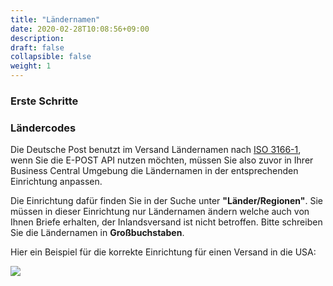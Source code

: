 ```yaml
---
title: "Ländernamen"
date: 2020-02-28T10:08:56+09:00
description: 
draft: false
collapsible: false
weight: 1
---
```

### Erste Schritte

### Ländercodes
Die Deutsche Post benutzt im Versand Ländernamen nach [ISO 3166-1](https://de.wikipedia.org/wiki/ISO-3166-1-Kodierliste), wenn Sie die E-POST API nutzen möchten, müssen Sie also zuvor in Ihrer Business Central Umgebung die Ländernamen in der entsprechenden Einrichtung anpassen.

Die Einrichtung dafür finden Sie in der Suche unter **"Länder/Regionen"**. Sie müssen in dieser Einrichtung nur Ländernamen ändern welche auch von Ihnen Briefe erhalten, der Inlandsversand ist nicht betroffen. Bitte schreiben Sie die Ländernamen in **Großbuchstaben**.

Hier ein Beispiel für die korrekte Einrichtung für einen Versand in die USA:

![](images/apps/epostusa.PNG)




